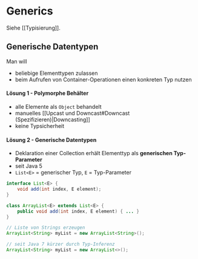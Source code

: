 # Generics
Siehe [[Typisierung]].

## Generische Datentypen
Man will

- beliebige Elementtypen zulassen
- beim Aufrufen von Container-Operationen einen konkreten Typ nutzen

#### Lösung 1 - Polymorphe Behälter
- alle Elemente als `Object` behandelt
- manuelles [[Upcast und Downcast#Downcast (Spezifizieren)|Downcasting]]
- keine Typsicherheit

#### Lösung 2 - Generische Datentypen
- Deklaration einer Collection erhält Elementtyp als **generischen Typ-Parameter**
- seit Java 5
- `List<E>` = generischer Typ, `E` = Typ-Parameter
```java
interface List<E> {
	void add(int index, E element);
}

class ArrayList<E> extends List<E> {
	public void add(int index, E element) { ... }
}

// Liste von Strings erzeugen
ArrayList<String> myList = new ArrayList<String>();

// seit Java 7 kürzer durch Typ-Inferenz
ArrayList<String> myList = new ArrayList<>();
```
